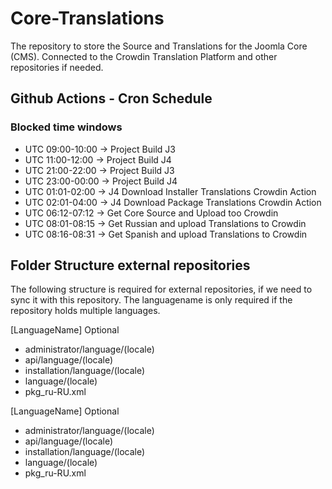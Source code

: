 # Core-Translations

The repository to store the Source and Translations for the Joomla Core (CMS).
Connected to the Crowdin Translation Platform and other repositories if needed.


## Github Actions - Cron Schedule

### Blocked time windows
* UTC 09:00-10:00 -> Project Build J3
* UTC 11:00-12:00 -> Project Build J4
* UTC 21:00-22:00 -> Project Build J3
* UTC 23:00-00:00 -> Project Build J4
* UTC 01:01-02:00 -> J4 Download Installer Translations Crowdin Action
* UTC 02:01-04:00 -> J4 Download Package Translations Crowdin Action
* UTC 06:12-07:12 -> Get Core Source and Upload too Crowdin
* UTC 08:01-08:15 -> Get Russian and upload Translations to Crowdin
* UTC 08:16-08:31 -> Get Spanish and upload Translations to Crowdin


## Folder Structure external repositories
The following structure is required for external repositories, if we need to sync it with this repository.
The languagename is only required if the repository holds multiple languages.

[LanguageName] Optional
- administrator/language/(locale)
- api/language/(locale)
- installation/language/(locale)
- language/(locale)
- pkg_ru-RU.xml

[LanguageName] Optional
- administrator/language/(locale)
- api/language/(locale)
- installation/language/(locale)
- language/(locale)
- pkg_ru-RU.xml
